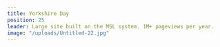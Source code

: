```yaml
---
title: Yorkshire Day
position: 25
leader: Large site built on the MSL system. 1M+ pageviews per year.
image: "/uploads/Untitled-22.jpg"
---
```


